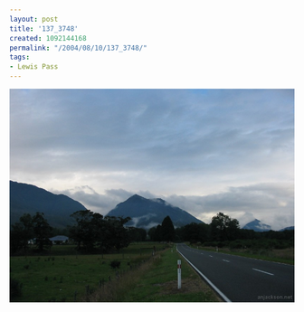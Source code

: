 ```yaml
---
layout: post
title: '137_3748'
created: 1092144168
permalink: "/2004/08/10/137_3748/"
tags:
- Lewis Pass
---
```


<img src="/image/images/137_3748-1275.jpg"/>

